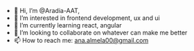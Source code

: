 - 👋 Hi, I’m @Aradia-AAT, 
- 👀 I’m interested in frontend development, ux and ui
- 🌱 I’m currently learning react, angular
- 💞️ I’m looking to collaborate on whatever can make me better
- 📫 How to reach me: ana.almela00@gmail.com

<!---
Aradia-AAT/Aradia-AAT is a ✨ special ✨ repository because its `README.md` (this file) appears on your GitHub profile.
You can click the Preview link to take a look at your changes.
--->
